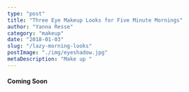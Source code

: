 ```yaml
---
type: "post"
title: "Three Eye Makeup Looks for Five Minute Mornings"
author: "Yanna Resse"
category: "makeup"
date: "2018-01-03"
slug: "/lazy-morning-looks"
postImage: "./img/eyeshadow.jpg"
metaDescription: "Make up "
---
```


#### Coming Soon
